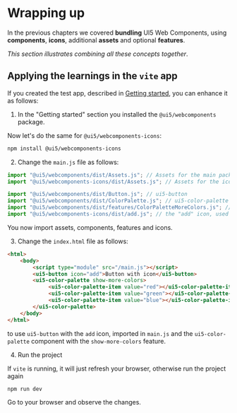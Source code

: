 # Wrapping up

In the previous chapters we covered **bundling** UI5 Web Components, using **components**, **icons**, additional **assets** and optional **features**.

*This section illustrates combining all these concepts together*.

## Applying the learnings in the `vite` app 

If you created the test app, described in [Getting started](./01.%20Getting%20Started.md), you can enhance it as follows:

 1) In the "Getting started" section you installed the `@ui5/webcomponents` package.

  Now let's do the same for `@ui5/webcomponents-icons`:

```bash
npm install @ui5/webcomponents-icons
```

 2) Change the `main.js` file as follows:

   ```js
   import "@ui5/webcomponents/dist/Assets.js"; // Assets for the main package
   import "@ui5/webcomponents-icons/dist/Assets.js"; // Assets for the icons package
  
   import "@ui5/webcomponents/dist/Button.js"; // ui5-button
   import "@ui5/webcomponents/dist/ColorPalette.js"; // ui5-color-palette
   import "@ui5/webcomponents/dist/features/ColorPaletteMoreColors.js"; // the "more colors" feature
   import "@ui5/webcomponents-icons/dist/add.js"; // the "add" icon, used inside the button
   ```

  You now import assets, components, features and icons.

 3) Change the `index.html` file as follows:

   ```html
   <html>
       <body>
           <script type="module" src="/main.js"></script>
           <ui5-button icon="add">Button with icon</ui5-button>
           <ui5-color-palette show-more-colors>
                <ui5-color-palette-item value="red"></ui5-color-palette-item>
                <ui5-color-palette-item value="green"></ui5-color-palette-item>
                <ui5-color-palette-item value="blue"></ui5-color-palette-item>
           </ui5-color-palette>
       </body>
   </html>
   ```

   to use `ui5-button` with the `add` icon, imported in `main.js` and the `ui5-color-palette` component with the `show-more-colors` feature.

 4) Run the project

  If `vite` is running, it will just refresh your browser, otherwise run the project again  

  ```bash
  npm run dev
  ```
  
  Go to your browser and observe the changes.
